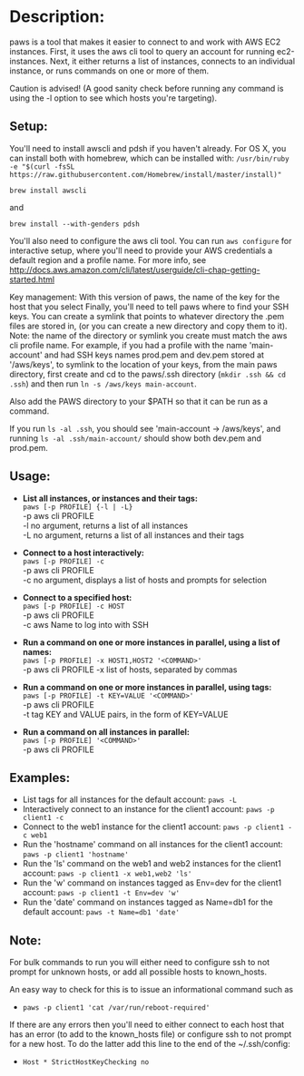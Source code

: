 # Description:
paws is a tool that makes it easier to connect to and work with AWS EC2 instances.  First, it uses the aws cli tool to query an account for running ec2-instances.  Next, it either returns a list of instances, connects to an individual instance, or runs commands on one or more of them.

Caution is advised!  (A good sanity check before running any command is using the -l option to see which hosts you're targeting).

## Setup:

You'll need to install awscli and pdsh if you haven't already.  For OS X, you can install both with homebrew, which can be installed with:
`/usr/bin/ruby -e "$(curl -fsSL https://raw.githubusercontent.com/Homebrew/install/master/install)"`

```
brew install awscli
```
and
```
brew install --with-genders pdsh
```

You'll also need to configure the aws cli tool.  You can run `aws configure` for interactive setup, where you'll need to provide your AWS credentials a default region and a profile name.  For more info, see http://docs.aws.amazon.com/cli/latest/userguide/cli-chap-getting-started.html

Key management:
With this version of paws, the name of the key for the host that you select 
Finally, you'll need to tell paws where to find your SSH keys.  You can create a symlink that points to whatever directory the .pem files are stored in, (or you can create a new directory and copy them to it).  Note: the name of the directory or symlink you create must match the aws cli profile name.  For example, if you had a profile with the name 'main-account' and had SSH keys names prod.pem and dev.pem stored at '/aws/keys', to symlink to the location of your keys, from the main paws directory, first create and cd to the paws/.ssh directory (`mkdir .ssh && cd .ssh`) and then run `ln -s /aws/keys main-account`.

Also add the PAWS directory to your $PATH so that it can be run as a command.

If you run `ls -al .ssh`, you should see 'main-account -> /aws/keys', and running `ls -al .ssh/main-account/` should show both dev.pem and prod.pem.

## Usage:
* **List all instances, or instances and their tags:**  
   `paws [-p PROFILE] {-l | -L}`  
    -p	aws cli PROFILE  
    -l	no argument, returns a list of all instances  
    -L	no argument, returns a list of all instances and their tags  

* **Connect to a host interactively:**  
   `paws [-p PROFILE] -c`  
   -p	aws cli PROFILE  
   -c	no argument, displays a list of hosts and prompts for selection  

* **Connect to a specified host:**  
   `paws [-p PROFILE] -c HOST`  
   -p	aws cli PROFILE  
   -c	aws Name to log into with SSH  

* **Run a command on one or more instances in parallel, using a list of names:**  
   `paws [-p PROFILE] -x HOST1,HOST2 '<COMMAND>'`  
   -p	aws cli PROFILE 
   -x	list of hosts, separated by commas  

* **Run a command on one or more instances in parallel, using tags:**  
   `paws [-p PROFILE] -t KEY=VALUE '<COMMAND>'`  
   -p	aws cli PROFILE  
   -t	tag KEY and VALUE pairs, in the form of KEY=VALUE  

* **Run a command on all instances in parallel:**  
   `paws [-p PROFILE] '<COMMAND>'`  
   -p	aws cli PROFILE  

## Examples:
  * List tags for all instances for the default account:  `paws -L`  
  * Interactively connect to an instance for the client1 account:  `paws -p client1 -c`  
  * Connect to the web1 instance for the client1 account:  `paws -p client1 -c web1`  
  * Run the 'hostname' command on all instances for the client1 account:  `paws -p client1 'hostname'`  
  * Run the 'ls' command on the web1 and web2 instances for the client1 account:  `paws -p client1 -x web1,web2 'ls'`  
  * Run the 'w' command on instances tagged as Env=dev for the client1 account:  `paws -p client1 -t Env=dev 'w'`  
  * Run the 'date' command on instances tagged as Name=db1 for the default account:  `paws -t Name=db1 'date'` 

## Note:
For bulk commands to run you will either need to configure ssh to not prompt for unknown hosts, or add all possible hosts to known_hosts.

An easy way to check for this is to issue an informational command such as
  * `paws -p client1 'cat /var/run/reboot-required'`

If there are any errors then you'll need to either connect to each host that has an error (to add to the known_hosts file) or configure ssh to not prompt for a new host. To do the latter add this line to the end of the ~/.ssh/config:
  * `Host *
      StrictHostKeyChecking no`
